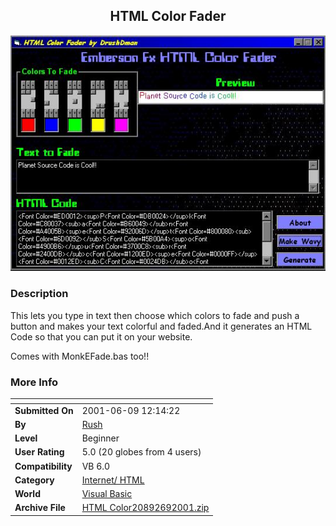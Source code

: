 ﻿<div align="center">

## HTML Color Fader

<img src="PIC2001691528192697.jpg">
</div>

### Description

This lets you type in text then choose which colors to fade and push a button and makes your text colorful and faded.And it generates an HTML Code so that you can put it on your website.

Comes with MonkEFade.bas too!!
 
### More Info
 


<span>             |<span>
---                |---
**Submitted On**   |2001-06-09 12:14:22
**By**             |[Rush](https://github.com/Planet-Source-Code/PSCIndex/blob/master/ByAuthor/rush.md)
**Level**          |Beginner
**User Rating**    |5.0 (20 globes from 4 users)
**Compatibility**  |VB 6\.0
**Category**       |[Internet/ HTML](https://github.com/Planet-Source-Code/PSCIndex/blob/master/ByCategory/internet-html__1-34.md)
**World**          |[Visual Basic](https://github.com/Planet-Source-Code/PSCIndex/blob/master/ByWorld/visual-basic.md)
**Archive File**   |[HTML Color20892692001\.zip](https://github.com/Planet-Source-Code/rush-html-color-fader__1-23932/archive/master.zip)








